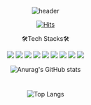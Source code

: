 <div align="center">

![header](https://capsule-render.vercel.app/api?type=Waving&color=gradient&customColorList=21,22,23&height=300&section=header&text=Welcome%20LK1's%20GitHub&fontAlign=48&fontAlignY=35&_render&animation=fadeIn)


[![Hits](https://hits.seeyoufarm.com/api/count/incr/badge.svg?url=https%3A%2F%2Fgithub.com%2Fsstipdev%2Fhit-counter&count_bg=%2369CF7D&title_bg=%234F3838&icon=eclipsemosquitto.svg&icon_color=%23D1BD73&title=visitant&edge_flat=false)](https://hits.seeyoufarm.com)


🛠Tech Stacks🛠
<div>
	<img src="https://img.shields.io/badge/Javascript-yellow?style=flat&logo=Javascript&logoColor=white" />
	<img src="https://img.shields.io/badge/HTML5-E34F26?style=flat&logo=HTML5&logoColor=white" />
	<img src="https://img.shields.io/badge/CSS3-1572B6?style=flat&logo=CSS3&logoColor=white" />
	<img src="https://img.shields.io/badge/Typescript-3178C6?style=flat&logo=Typescript&logoColor=white" />
	<img src="https://img.shields.io/badge/git-F05032?style=flat&logo=git&logoColor=white" />
	<img src="https://img.shields.io/badge/github-181717?style=flat&logo=github&logoColor=white" />
	<img src="https://img.shields.io/badge/react-61DAFB?style=flat&logo=react&logoColor=black" />
	<img src="https://img.shields.io/badge/styled components-DB7093?style=flat&logo=styled-components&logoColor=white" />
  <img src="https://img.shields.io/badge/Sass-CC6699?style=flat&logo=Sass&logoColor=white" />
</div>


![Anurag's GitHub stats](https://github-readme-stats.vercel.app/api?username=sstipdev&show_icons=true&theme=city_lights)
#
![Top Langs](https://github-readme-stats.vercel.app/api/top-langs/?username=sstipdev&layout=compact&theme=vue-dark)

</div>
